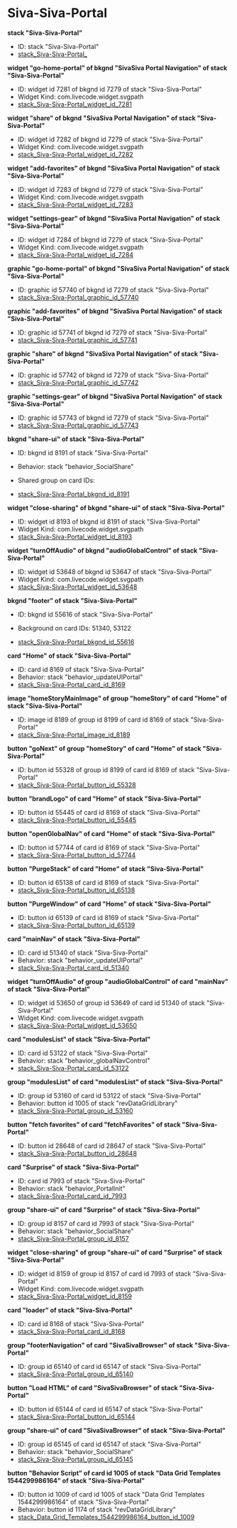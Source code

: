 # Siva-Siva-Portal
**stack "Siva-Siva-Portal"**
* ID: stack "Siva-Siva-Portal"
* [stack_Siva-Siva-Portal_](./ScriptTracker/Siva-Siva-Portal_Scripts/stack_Siva-Siva-Portal_.livecodescript)

**widget "go-home-portal" of bkgnd "SivaSiva Portal Navigation" of stack "Siva-Siva-Portal"**
* ID: widget id 7281 of bkgnd id 7279 of stack "Siva-Siva-Portal"
* Widget Kind: com.livecode.widget.svgpath
* [stack_Siva-Siva-Portal_widget_id_7281](./ScriptTracker/Siva-Siva-Portal_Scripts/stack_Siva-Siva-Portal_widget_id_7281.livecodescript)

**widget "share" of bkgnd "SivaSiva Portal Navigation" of stack "Siva-Siva-Portal"**
* ID: widget id 7282 of bkgnd id 7279 of stack "Siva-Siva-Portal"
* Widget Kind: com.livecode.widget.svgpath
* [stack_Siva-Siva-Portal_widget_id_7282](./ScriptTracker/Siva-Siva-Portal_Scripts/stack_Siva-Siva-Portal_widget_id_7282.livecodescript)

**widget "add-favorites" of bkgnd "SivaSiva Portal Navigation" of stack "Siva-Siva-Portal"**
* ID: widget id 7283 of bkgnd id 7279 of stack "Siva-Siva-Portal"
* Widget Kind: com.livecode.widget.svgpath
* [stack_Siva-Siva-Portal_widget_id_7283](./ScriptTracker/Siva-Siva-Portal_Scripts/stack_Siva-Siva-Portal_widget_id_7283.livecodescript)

**widget "settings-gear" of bkgnd "SivaSiva Portal Navigation" of stack "Siva-Siva-Portal"**
* ID: widget id 7284 of bkgnd id 7279 of stack "Siva-Siva-Portal"
* Widget Kind: com.livecode.widget.svgpath
* [stack_Siva-Siva-Portal_widget_id_7284](./ScriptTracker/Siva-Siva-Portal_Scripts/stack_Siva-Siva-Portal_widget_id_7284.livecodescript)

**graphic "go-home-portal" of bkgnd "SivaSiva Portal Navigation" of stack "Siva-Siva-Portal"**
* ID: graphic id 57740 of bkgnd id 7279 of stack "Siva-Siva-Portal"
* [stack_Siva-Siva-Portal_graphic_id_57740](./ScriptTracker/Siva-Siva-Portal_Scripts/stack_Siva-Siva-Portal_graphic_id_57740.livecodescript)

**graphic "add-favorites" of bkgnd "SivaSiva Portal Navigation" of stack "Siva-Siva-Portal"**
* ID: graphic id 57741 of bkgnd id 7279 of stack "Siva-Siva-Portal"
* [stack_Siva-Siva-Portal_graphic_id_57741](./ScriptTracker/Siva-Siva-Portal_Scripts/stack_Siva-Siva-Portal_graphic_id_57741.livecodescript)

**graphic "share" of bkgnd "SivaSiva Portal Navigation" of stack "Siva-Siva-Portal"**
* ID: graphic id 57742 of bkgnd id 7279 of stack "Siva-Siva-Portal"
* [stack_Siva-Siva-Portal_graphic_id_57742](./ScriptTracker/Siva-Siva-Portal_Scripts/stack_Siva-Siva-Portal_graphic_id_57742.livecodescript)

**graphic "settings-gear" of bkgnd "SivaSiva Portal Navigation" of stack "Siva-Siva-Portal"**
* ID: graphic id 57743 of bkgnd id 7279 of stack "Siva-Siva-Portal"
* [stack_Siva-Siva-Portal_graphic_id_57743](./ScriptTracker/Siva-Siva-Portal_Scripts/stack_Siva-Siva-Portal_graphic_id_57743.livecodescript)

**bkgnd "share-ui" of stack "Siva-Siva-Portal"**
* ID: bkgnd id 8191 of stack "Siva-Siva-Portal"
* Behavior: stack "behavior_SocialShare"

* Shared group on card IDs: 
* [stack_Siva-Siva-Portal_bkgnd_id_8191](./ScriptTracker/Siva-Siva-Portal_Scripts/stack_Siva-Siva-Portal_bkgnd_id_8191.livecodescript)

**widget "close-sharing" of bkgnd "share-ui" of stack "Siva-Siva-Portal"**
* ID: widget id 8193 of bkgnd id 8191 of stack "Siva-Siva-Portal"
* Widget Kind: com.livecode.widget.svgpath
* [stack_Siva-Siva-Portal_widget_id_8193](./ScriptTracker/Siva-Siva-Portal_Scripts/stack_Siva-Siva-Portal_widget_id_8193.livecodescript)

**widget "turnOffAudio" of bkgnd "audioGlobalControl" of stack "Siva-Siva-Portal"**
* ID: widget id 53648 of bkgnd id 53647 of stack "Siva-Siva-Portal"
* Widget Kind: com.livecode.widget.svgpath
* [stack_Siva-Siva-Portal_widget_id_53648](./ScriptTracker/Siva-Siva-Portal_Scripts/stack_Siva-Siva-Portal_widget_id_53648.livecodescript)

**bkgnd "footer" of stack "Siva-Siva-Portal"**
* ID: bkgnd id 55616 of stack "Siva-Siva-Portal"

* Background on card IDs: 51340, 53122
* [stack_Siva-Siva-Portal_bkgnd_id_55616](./ScriptTracker/Siva-Siva-Portal_Scripts/stack_Siva-Siva-Portal_bkgnd_id_55616.livecodescript)

**card "Home" of stack "Siva-Siva-Portal"**
* ID: card id 8169 of stack "Siva-Siva-Portal"
* Behavior: stack "behavior_updateUIPortal"
* [stack_Siva-Siva-Portal_card_id_8169](./ScriptTracker/Siva-Siva-Portal_Scripts/stack_Siva-Siva-Portal_card_id_8169.livecodescript)

**image "homeStoryMainImage" of group "homeStory" of card "Home" of stack "Siva-Siva-Portal"**
* ID: image id 8189 of group id 8199 of card id 8169 of stack "Siva-Siva-Portal"
* [stack_Siva-Siva-Portal_image_id_8189](./ScriptTracker/Siva-Siva-Portal_Scripts/stack_Siva-Siva-Portal_image_id_8189.livecodescript)

**button "goNext" of group "homeStory" of card "Home" of stack "Siva-Siva-Portal"**
* ID: button id 55328 of group id 8199 of card id 8169 of stack "Siva-Siva-Portal"
* [stack_Siva-Siva-Portal_button_id_55328](./ScriptTracker/Siva-Siva-Portal_Scripts/stack_Siva-Siva-Portal_button_id_55328.livecodescript)

**button "brandLogo" of card "Home" of stack "Siva-Siva-Portal"**
* ID: button id 55445 of card id 8169 of stack "Siva-Siva-Portal"
* [stack_Siva-Siva-Portal_button_id_55445](./ScriptTracker/Siva-Siva-Portal_Scripts/stack_Siva-Siva-Portal_button_id_55445.livecodescript)

**button "openGlobalNav" of card "Home" of stack "Siva-Siva-Portal"**
* ID: button id 57744 of card id 8169 of stack "Siva-Siva-Portal"
* [stack_Siva-Siva-Portal_button_id_57744](./ScriptTracker/Siva-Siva-Portal_Scripts/stack_Siva-Siva-Portal_button_id_57744.livecodescript)

**button "PurgeStack" of card "Home" of stack "Siva-Siva-Portal"**
* ID: button id 65138 of card id 8169 of stack "Siva-Siva-Portal"
* [stack_Siva-Siva-Portal_button_id_65138](./ScriptTracker/Siva-Siva-Portal_Scripts/stack_Siva-Siva-Portal_button_id_65138.livecodescript)

**button "PurgeWindow" of card "Home" of stack "Siva-Siva-Portal"**
* ID: button id 65139 of card id 8169 of stack "Siva-Siva-Portal"
* [stack_Siva-Siva-Portal_button_id_65139](./ScriptTracker/Siva-Siva-Portal_Scripts/stack_Siva-Siva-Portal_button_id_65139.livecodescript)

**card "mainNav" of stack "Siva-Siva-Portal"**
* ID: card id 51340 of stack "Siva-Siva-Portal"
* Behavior: stack "behavior_updateUIPortal"
* [stack_Siva-Siva-Portal_card_id_51340](./ScriptTracker/Siva-Siva-Portal_Scripts/stack_Siva-Siva-Portal_card_id_51340.livecodescript)

**widget "turnOffAudio" of group "audioGlobalControl" of card "mainNav" of stack "Siva-Siva-Portal"**
* ID: widget id 53650 of group id 53649 of card id 51340 of stack "Siva-Siva-Portal"
* Widget Kind: com.livecode.widget.svgpath
* [stack_Siva-Siva-Portal_widget_id_53650](./ScriptTracker/Siva-Siva-Portal_Scripts/stack_Siva-Siva-Portal_widget_id_53650.livecodescript)

**card "modulesList" of stack "Siva-Siva-Portal"**
* ID: card id 53122 of stack "Siva-Siva-Portal"
* Behavior: stack "behavior_globalNavControl"
* [stack_Siva-Siva-Portal_card_id_53122](./ScriptTracker/Siva-Siva-Portal_Scripts/stack_Siva-Siva-Portal_card_id_53122.livecodescript)

**group "modulesList" of card "modulesList" of stack "Siva-Siva-Portal"**
* ID: group id 53160 of card id 53122 of stack "Siva-Siva-Portal"
* Behavior: button id 1005 of stack "revDataGridLibrary"
* [stack_Siva-Siva-Portal_group_id_53160](./ScriptTracker/Siva-Siva-Portal_Scripts/stack_Siva-Siva-Portal_group_id_53160.livecodescript)

**button "fetch favorites" of card "fetchFavorites" of stack "Siva-Siva-Portal"**
* ID: button id 28648 of card id 28647 of stack "Siva-Siva-Portal"
* [stack_Siva-Siva-Portal_button_id_28648](./ScriptTracker/Siva-Siva-Portal_Scripts/stack_Siva-Siva-Portal_button_id_28648.livecodescript)

**card "Surprise" of stack "Siva-Siva-Portal"**
* ID: card id 7993 of stack "Siva-Siva-Portal"
* Behavior: stack "behavior_PortalInit"
* [stack_Siva-Siva-Portal_card_id_7993](./ScriptTracker/Siva-Siva-Portal_Scripts/stack_Siva-Siva-Portal_card_id_7993.livecodescript)

**group "share-ui" of card "Surprise" of stack "Siva-Siva-Portal"**
* ID: group id 8157 of card id 7993 of stack "Siva-Siva-Portal"
* Behavior: stack "behavior_SocialShare"
* [stack_Siva-Siva-Portal_group_id_8157](./ScriptTracker/Siva-Siva-Portal_Scripts/stack_Siva-Siva-Portal_group_id_8157.livecodescript)

**widget "close-sharing" of group "share-ui" of card "Surprise" of stack "Siva-Siva-Portal"**
* ID: widget id 8159 of group id 8157 of card id 7993 of stack "Siva-Siva-Portal"
* Widget Kind: com.livecode.widget.svgpath
* [stack_Siva-Siva-Portal_widget_id_8159](./ScriptTracker/Siva-Siva-Portal_Scripts/stack_Siva-Siva-Portal_widget_id_8159.livecodescript)

**card "loader" of stack "Siva-Siva-Portal"**
* ID: card id 8168 of stack "Siva-Siva-Portal"
* [stack_Siva-Siva-Portal_card_id_8168](./ScriptTracker/Siva-Siva-Portal_Scripts/stack_Siva-Siva-Portal_card_id_8168.livecodescript)

**group "footerNavigation" of card "SivaSivaBrowser" of stack "Siva-Siva-Portal"**
* ID: group id 65140 of card id 65147 of stack "Siva-Siva-Portal"
* [stack_Siva-Siva-Portal_group_id_65140](./ScriptTracker/Siva-Siva-Portal_Scripts/stack_Siva-Siva-Portal_group_id_65140.livecodescript)

**button "Load HTML" of card "SivaSivaBrowser" of stack "Siva-Siva-Portal"**
* ID: button id 65144 of card id 65147 of stack "Siva-Siva-Portal"
* [stack_Siva-Siva-Portal_button_id_65144](./ScriptTracker/Siva-Siva-Portal_Scripts/stack_Siva-Siva-Portal_button_id_65144.livecodescript)

**group "share-ui" of card "SivaSivaBrowser" of stack "Siva-Siva-Portal"**
* ID: group id 65145 of card id 65147 of stack "Siva-Siva-Portal"
* Behavior: stack "behavior_SocialShare"
* [stack_Siva-Siva-Portal_group_id_65145](./ScriptTracker/Siva-Siva-Portal_Scripts/stack_Siva-Siva-Portal_group_id_65145.livecodescript)

**button "Behavior Script" of card id 1005 of stack "Data Grid Templates 1544299986164" of stack "Siva-Siva-Portal"**
* ID: button id 1009 of card id 1005 of stack "Data Grid Templates 1544299986164" of stack "Siva-Siva-Portal"
* Behavior: button id 1174 of stack "revDataGridLibrary"
* [stack_Data_Grid_Templates_1544299986164_button_id_1009](./ScriptTracker/Siva-Siva-Portal_Scripts/stack_Data_Grid_Templates_1544299986164_button_id_1009.livecodescript)

